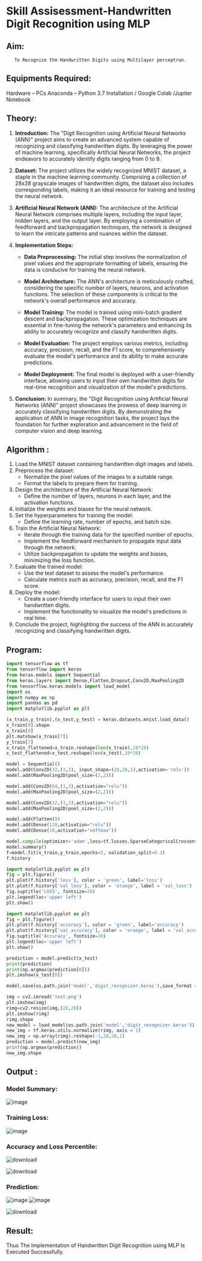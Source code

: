 # Skill Assisessment-Handwritten Digit Recognition using MLP
## Aim:
       To Recognize the Handwritten Digits using Multilayer perceptron.
##  Equipments Required:
Hardware – PCs
Anaconda – Python 3.7 Installation / Google Colab /Jupiter Notebook
## Theory:

1. **Introduction:**
   The "Digit Recognition using Artificial Neural Networks (ANN)" project aims to create an advanced system capable of recognizing and classifying handwritten digits. By leveraging the power of machine learning, specifically Artificial Neural Networks, the project endeavors to accurately identify digits ranging from 0 to 9.

2. **Dataset:**
   The project utilizes the widely recognized MNIST dataset, a staple in the machine learning community. Comprising a collection of 28x28 grayscale images of handwritten digits, the dataset also includes corresponding labels, making it an ideal resource for training and testing the neural network.

3. **Artificial Neural Network (ANN):**
   The architecture of the Artificial Neural Network comprises multiple layers, including the input layer, hidden layers, and the output layer. By employing a combination of feedforward and backpropagation techniques, the network is designed to learn the intricate patterns and nuances within the dataset.

4. **Implementation Steps:**

   - **Data Preprocessing:**
     The initial step involves the normalization of pixel values and the appropriate formatting of labels, ensuring the data is conducive for training the neural network.

   - **Model Architecture:**
     The ANN's architecture is meticulously crafted, considering the specific number of layers, neurons, and activation functions. The selection of these components is critical to the network's overall performance and accuracy.

   - **Model Training:**
     The model is trained using mini-batch gradient descent and backpropagation. These optimization techniques are essential in fine-tuning the network's parameters and enhancing its ability to accurately recognize and classify handwritten digits.

   - **Model Evaluation:**
     The project employs various metrics, including accuracy, precision, recall, and the F1 score, to comprehensively evaluate the model's performance and its ability to make accurate predictions.

   - **Model Deployment:**
     The final model is deployed with a user-friendly interface, allowing users to input their own handwritten digits for real-time recognition and visualization of the model's predictions.

5. **Conclusion:**
   In summary, the "Digit Recognition using Artificial Neural Networks (ANN)" project showcases the prowess of deep learning in accurately classifying handwritten digits. By demonstrating the application of ANN in image recognition tasks, the project lays the foundation for further exploration and advancement in the field of computer vision and deep learning.


## Algorithm :

1. Load the MNIST dataset containing handwritten digit images and labels.
2. Preprocess the dataset:
     - Normalize the pixel values of the images to a suitable range.
     - Format the labels to prepare them for training.
3. Design the architecture of the Artificial Neural Network:
     - Define the number of layers, neurons in each layer, and the activation functions.
4. Initialize the weights and biases for the neural network.
5. Set the hyperparameters for training the model:
     - Define the learning rate, number of epochs, and batch size.
6. Train the Artificial Neural Network:
     - Iterate through the training data for the specified number of epochs.
     - Implement the feedforward mechanism to propagate input data through the network.
     - Utilize backpropagation to update the weights and biases, minimizing the loss function.
7. Evaluate the trained model:
     - Use the test dataset to assess the model's performance.
     - Calculate metrics such as accuracy, precision, recall, and the F1 score.
8. Deploy the model:
     - Create a user-friendly interface for users to input their own handwritten digits.
     - Implement the functionality to visualize the model's predictions in real time.
9. Conclude the project, highlighting the success of the ANN in accurately recognizing and classifying handwritten digits.



## Program:

~~~python
import tensorflow as tf
from tensorflow import keras
from keras.models import Sequential
from keras.layers import Dense,Flatten,Dropout,Conv2D,MaxPooling2D
from tensorflow.keras.models import load_model
import os
import numpy as np
import pandas as pd
import matplotlib.pyplot as plt

(x_train,y_train),(x_test,y_test) = keras.datasets.mnist.load_data()
x_train[0].shape
x_train[0]
plt.matshow(x_train[7])
y_train[7]
x_train_flattened=x_train.reshape(len(x_train),28*28)
x_test_flattened=x_test.reshape(len(x_test),28*28)

model = Sequential()
model.add(Conv2D(32,(3,3), input_shape=(28,28,1),activation='relu'))
model.add(MaxPooling2D(pool_size=(2,2)))

model.add(Conv2D(64,(3,3),activation="relu"))
model.add(MaxPooling2D(pool_size=(2,2)))

model.add(Conv2D(32,(3,3),activation="relu"))
model.add(MaxPooling2D(pool_size=(2,2)))

model.add(Flatten())
model.add(Dense(128,activation="relu"))
model.add(Dense(10,activation="softmax"))

model.compile(optimizer='adam',loss=tf.losses.SparseCategoricalCrossentropy(),metrics=['accuracy'])
model.summary()
f=model.fit(x_train,y_train,epochs=5, validation_split=0.3)
f.history

import matplotlib.pyplot as plt
fig = plt.figure()
plt.plot(f.history['loss'], color = 'green', label='loss')
plt.plot(f.history['val_loss'], color = 'orange', label = 'val_loss')
fig.suptitle('LOSS', fontsize=20)
plt.legend(loc='upper left')
plt.show()

import matplotlib.pyplot as plt
fig = plt.figure()
plt.plot(f.history['accuracy'], color = 'green', label='accuracy')
plt.plot(f.history['val_accuracy'], color = 'orange', label = 'val_accuracy')
fig.suptitle('Accuracy', fontsize=20)
plt.legend(loc='upper left')
plt.show()

prediction = model.predict(x_test)
print(prediction)
print(np.argmax(prediction[0]))
plt.imshow(x_test[0])

model.save(os.path.join('model','digit_recognizer.keras'),save_format = 'keras')

img = cv2.imread('test.png')
plt.imshow(img)
rimg=cv2.resize(img,(28,28))
plt.imshow(rimg)
rimg.shape
new_model = load_model(os.path.join('model','digit_recognizer.keras'))
new_img = tf.keras.utils.normalize(rimg, axis = 1)
new_img = np.array(rimg).reshape(-1,28,28,1)
prediction = model.predict(new_img)
print(np.argmax(prediction))
new_img.shape
~~~

## Output :
### Model Summary:
![image](https://github.com/aldrinlijo04/Ex-6-Handwritten-Digit-Recognition-using-MLP/assets/118544279/bee78f55-ae28-488c-8f98-0be4d9298c8a)

### Training Loss:
![image](https://github.com/aldrinlijo04/Ex-6-Handwritten-Digit-Recognition-using-MLP/assets/118544279/45e85908-0c2e-4ffc-894c-750b91c1562e)

### Accuracy and Loss Percentile:
![download](https://github.com/aldrinlijo04/Ex-6-Handwritten-Digit-Recognition-using-MLP/assets/118544279/fe047740-9e40-4f29-8cb4-163c413fa05f)

![download](https://github.com/aldrinlijo04/Ex-6-Handwritten-Digit-Recognition-using-MLP/assets/118544279/28450fe0-b471-473f-9af4-67a189b18607)

### Prediction:

![image](https://github.com/aldrinlijo04/Ex-6-Handwritten-Digit-Recognition-using-MLP/assets/118544279/ab42259d-6fea-44e6-8e83-eb4d12a3e8db)
![image](https://github.com/aldrinlijo04/Ex-6-Handwritten-Digit-Recognition-using-MLP/assets/118544279/a5df537c-af95-4b47-88a0-cf3d37a01532)

![download](https://github.com/aldrinlijo04/Ex-6-Handwritten-Digit-Recognition-using-MLP/assets/118544279/cc65e549-690d-4ae5-acb0-215159da3c8a)



## Result:
Thus The Implementation of Handwritten Digit Recognition using MLP Is Executed Successfully.
